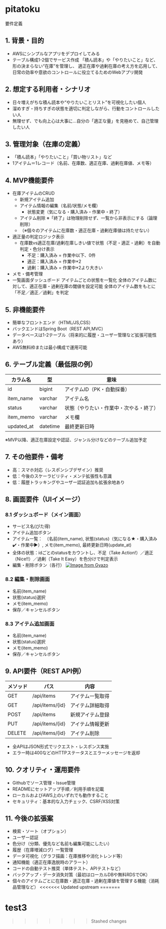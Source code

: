 # pitatoku
要件定義
## 1. 背景・目的
- AWSにシンプルなアプリをデプロイしてみる
- テーブル構成1-2個でサービス作成
  「積ん読本」や「やりたいこと」など、形の決まらない“在庫”を管理し、
  適正在庫や過剰在庫の考え方を応用して、日常の効率や意欲のコントロールに役立てるためのWebアプリ開発

## 2. 想定する利用者・シナリオ
- 日々増えがちな積ん読本や“やりたいことリスト”を可視化したい個人
- 溜めすぎ・持ちすぎの状態を適切に判定しながら、行動をコントロールしたい人
- 無理せず、でも向上心は大事に...自分の「適正な量」を見極めて、自己管理したい人

## 3. 管理対象（在庫の定義）
- 「積ん読本」「やりたいこと」「買い物リスト」など
- 1アイテム＝1レコード（名前、在庫数、適正在庫、過剰在庫値、メモ等）

## 4. MVP機能要件
- 在庫アイテムのCRUD
  - 新規アイテム追加
  - アイテム情報の編集（名前/状態/メモ欄）
    - 状態変更（気になる・購入済み・作業中・終了）
  - アイテム削除
    ※「終了」は物理削除せず、一覧から非表示にする（論理削除）
  - （※個々のアイテムに在庫数・適正在庫・過剰在庫値は持たせない）
- 適正量の判定ロジック表示
  - 在庫数vs適正在庫/過剰在庫しきい値で状態（不足・適正・過剰）を自動判定・色分け表示
    - 不足：購入済み = 作業中以下、0件
    - 適正：購入済み = 作業中*2
    - 過剰：購入済み = 作業中*2より大きい
- メモ・備考管理
- 一覧画面ダッシュボード
  アイテムごとの状態を一覧化
  全体のアイテム数に対して、適正在庫・過剰在庫の閾値を設定可能
  全体のアイテム数をもとに「不足／適正／過剰」を判定

## 5. 非機能要件
- 簡単なフロントエンド（HTML/JS,CSS）
- バックエンドはSpring Boot（REST API,MVC）
- データベースは1-2テーブル（将来的に履歴・ユーザー管理など拡張可能性あり）
- AWS無料枠または最小構成で運用可能

## 6. テーブル定義（最低限の例）
| カラム名       | 型       | 意味                     |
|---------------|----------|--------------------------|
| id            | bigint   | アイテムID（PK・自動採番） |
| item_name     | varchar  | アイテム名                |
| status        | varchar  | 状態（やりたい・作業中・次やる・終了）|
| item_memo     | varchar  | メモ欄                   |
| updated_at    | datetime | 最終更新日時             |
※MVP以降、適正在庫設定や認証、ジャンル分けなどのテーブル追加予定

## 7. その他要件・備考
- 高：スマホ対応（レスポンシブデザイン）推奨
- 低：今後のスケーラビリティ・メンテ拡張性も意識
- 低：履歴トラッキングやユーザー認証追加も拡張余地あり

## 8. 画面要件（UIイメージ）
### 8.1 ダッシュボード（メイン画面）
- サービス名(ぴた得)
- アイテム追加ボタン
- アイテム一覧：　（名前(item_name), 状態(status)（気になる★・購入済み✔️・作業中▶︎）, メモ(item_memo), 最終更新日時(update_at)
- 全体の状態：idごとのstatusをカウントし、不足（Take Action!）／適正（Nice!!）／過剰（Take It Easy）を色分けで判定表示
- 編集・削除ボタン（各行）
[![Image from Gyazo](https://i.gyazo.com/e31d394241f1942d0641d86369a33ed4.png)](https://gyazo.com/e31d394241f1942d0641d86369a33ed4)

### 8.2 編集・削除画面
- 名前(item_name)
- 状態(status)選択
- メモ(item_memo)
- 保存／キャンセルボタン

### 8.3 アイテム追加画面
- 名前(item_name)
- 状態(status)選択
- メモ(item_memo)
- 保存／キャンセルボタン

## 9. API要件（REST API例）
| メソッド | パス               | 内容               |
|----------|--------------------|--------------------|
| GET      | /api/items         | アイテム一覧取得     |
| GET      | /api/items/{id}    | アイテム詳細取得     |
| POST     | /api/items         | 新規アイテム登録     |
| PUT      | /api/items/{id}    | アイテム情報更新     |
| DELETE   | /api/items/{id}    | アイテム削除         |

- 全APIはJSON形式でリクエスト・レスポンス実施
- エラー時は400などのHTTPステータスとエラーメッセージを返却

## 10. クオリティ・運用要件
- Githubでソース管理・Issue管理
- READMEにセットアップ手順／利用手順を記載
- ローカルおよびAWS上のいずれでも動作すること
- セキュリティ：基本的な入力チェック、CSRF/XSS対策

## 11. 今後の拡張案
- 検索・ソート（オプション）
- ユーザー認証
- 色分け（分類、優先など名前も編集可能にしたい）
- 履歴（在庫増減ログ）一覧管理
- データ可視化（グラフ描画：在庫推移や消化トレンド等）
- 通知機能（適正在庫逸脱時のアラート）
- コードの自動テスト推奨（単体テスト、APIテストなど）
- バックアップ・データ消失対策（最初はローカルDBや無料RDSでOK）
- 個々のアイテムごとに在庫数・適正在庫・過剰在庫値を管理する機能（消耗品管理など）
<<<<<<< Updated upstream
=======
# test3
>>>>>>> Stashed changes

